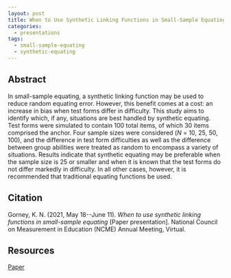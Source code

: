 ```yaml
---
layout: post
title: When to Use Synthetic Linking Functions in Small-Sample Equating
categories:
  - presentations
tags:
  - small-sample-equating
  - synthetic-equating
---
```


## Abstract
In small-sample equating, a synthetic linking function may be used to reduce random equating error. However, this benefit comes at a cost: an increase in bias when test forms differ in difficulty. This study aims to identify which, if any, situations are best handled by synthetic equating. Test forms were simulated to contain 100 total items, of which 30 items comprised the anchor. Four sample sizes were considered (*N* = 10, 25, 50, 100), and the difference in test form difficulties as well as the difference between group abilities were treated as random to encompass a variety of situations. Results indicate that synthetic
equating may be preferable when the sample size is 25 or smaller and when it is known that the test forms do not differ markedly in difficulty. In all other cases, however, it is recommended that traditional equating functions be used.

## Citation
Gorney, K. N. (2021, May 18--June 11). *When to use synthetic linking functions in small-sample equating* [Paper presentation]. National Council on Measurement in Education (NCME) Annual Meeting, Virtual. 

## Resources
<a href="/assets/files/when-to-use-synthetic-linking-functions-in-small-sample-equating/ncme-2021-paper.pdf" target="_blank">Paper</a>
